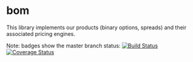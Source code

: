 bom
===

This library implements our products (binary options, spreads) and their associated pricing engines.

Note: badges show the master branch status:
[![Build Status](https://magnum.travis-ci.com/regentmarkets/bom.svg?token=hW4diZKywb9ZykP5jBev&branch=master)](https://magnum.travis-ci.com/regentmarkets/bom)
[![Coverage Status](https://coveralls.io/repos/regentmarkets/bom/badge.svg?branch=master&service=github&t=BwAiMw)](https://coveralls.io/github/regentmarkets/bom?branch=master)
